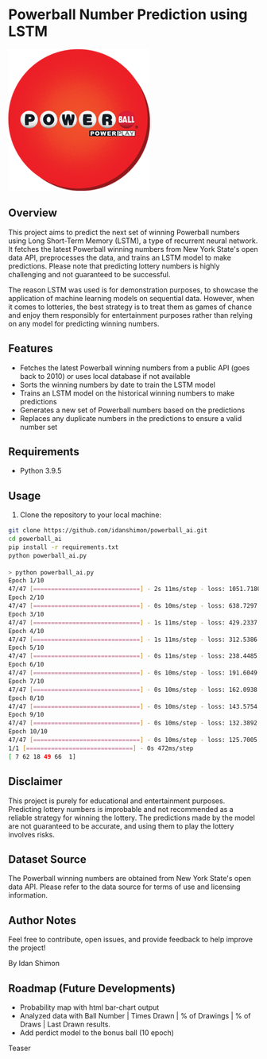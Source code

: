 # Powerball Number Prediction using LSTM

![Powerball](https://github.com/idanshimon/powerball_ai/blob/main/Powerball-Circle.png?raw=true)

## Overview

This project aims to predict the next set of winning Powerball numbers using Long Short-Term Memory (LSTM), a type of recurrent neural network. It fetches the latest Powerball winning numbers from New York State's open data API, preprocesses the data, and trains an LSTM model to make predictions. Please note that predicting lottery numbers is highly challenging and not guaranteed to be successful.

The reason LSTM was used is for demonstration purposes, to showcase the application of machine learning models on sequential data. However, when it comes to lotteries, the best strategy is to treat them as games of chance and enjoy them responsibly for entertainment purposes rather than relying on any model for predicting winning numbers.

## Features

- Fetches the latest Powerball winning numbers from a public API (goes back to 2010) or uses local database if not available
- Sorts the winning numbers by date to train the LSTM model
- Trains an LSTM model on the historical winning numbers to make predictions
- Generates a new set of Powerball numbers based on the predictions
- Replaces any duplicate numbers in the predictions to ensure a valid number set

## Requirements

- Python 3.9.5

## Usage

1. Clone the repository to your local machine:

```bash
git clone https://github.com/idanshimon/powerball_ai.git
cd powerball_ai
pip install -r requirements.txt
python powerball_ai.py

> python powerball_ai.py
Epoch 1/10
47/47 [==============================] - 2s 11ms/step - loss: 1051.7180
Epoch 2/10
47/47 [==============================] - 0s 10ms/step - loss: 638.7297
Epoch 3/10
47/47 [==============================] - 1s 11ms/step - loss: 429.2337
Epoch 4/10
47/47 [==============================] - 1s 11ms/step - loss: 312.5386
Epoch 5/10
47/47 [==============================] - 0s 11ms/step - loss: 238.4485
Epoch 6/10
47/47 [==============================] - 0s 10ms/step - loss: 191.6049
Epoch 7/10
47/47 [==============================] - 0s 10ms/step - loss: 162.0938
Epoch 8/10
47/47 [==============================] - 0s 10ms/step - loss: 143.5754
Epoch 9/10
47/47 [==============================] - 0s 10ms/step - loss: 132.3892
Epoch 10/10
47/47 [==============================] - 0s 10ms/step - loss: 125.7005
1/1 [==============================] - 0s 472ms/step
[ 7 62 18 49 66  1]
```


## Disclaimer
This project is purely for educational and entertainment purposes. Predicting lottery numbers is improbable and not recommended as a reliable strategy for winning the lottery. The predictions made by the model are not guaranteed to be accurate, and using them to play the lottery involves risks.

## Dataset Source
The Powerball winning numbers are obtained from New York State's open data API. Please refer to the data source for terms of use and licensing information.

## Author Notes
Feel free to contribute, open issues, and provide feedback to help improve the project!

By Idan Shimon

## Roadmap (Future Developments)
- Probability map with html bar-chart output
- Analyzed data with Ball Number | Times Drawn | % of Drawings | % of Draws | Last Drawn results.
- Add perdict model to the bonus ball (10 epoch)

Teaser

